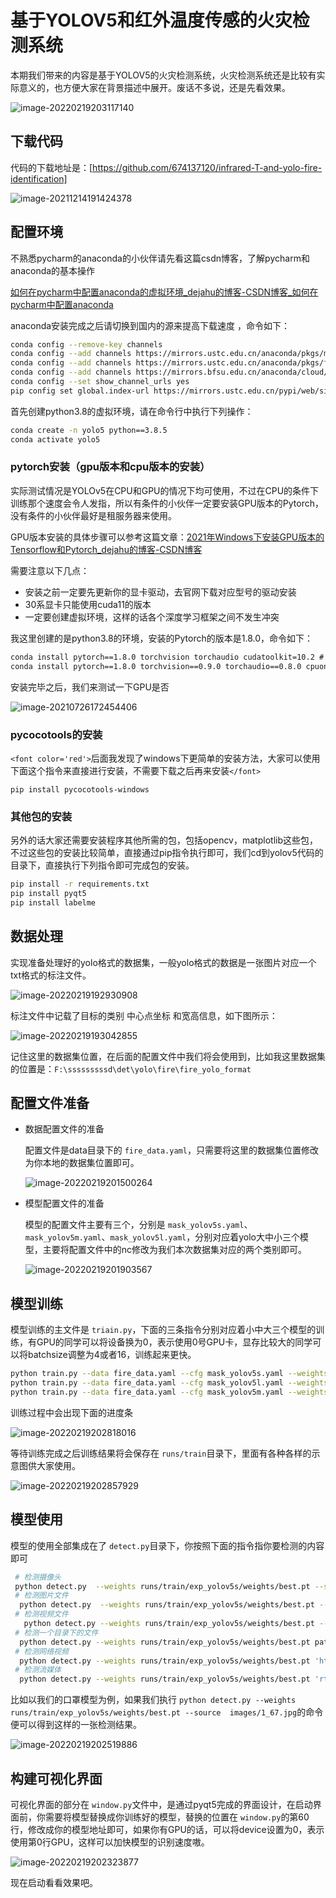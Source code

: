 # 基于YOLOV5和红外温度传感的火灾检测系统

本期我们带来的内容是基于YOLOV5的火灾检测系统，火灾检测系统还是比较有实际意义的，也方便大家在背景描述中展开。废话不多说，还是先看效果。

![image-20220219203117140](https://vehicle4cm.oss-cn-beijing.aliyuncs.com/typoraimgs/image-20220219203117140.png)

## 下载代码

代码的下载地址是：[https://github.com/674137120/infrared-T-and-yolo-fire-identification]

![image-20211214191424378](https://vehicle4cm.oss-cn-beijing.aliyuncs.com/typoraimgs/image-20211214191424378.png)

## 配置环境

不熟悉pycharm的anaconda的小伙伴请先看这篇csdn博客，了解pycharm和anaconda的基本操作

[如何在pycharm中配置anaconda的虚拟环境_dejahu的博客-CSDN博客_如何在pycharm中配置anaconda](https://blog.csdn.net/ECHOSON/article/details/117220445)

anaconda安装完成之后请切换到国内的源来提高下载速度 ，命令如下：

```bash
conda config --remove-key channels
conda config --add channels https://mirrors.ustc.edu.cn/anaconda/pkgs/main/
conda config --add channels https://mirrors.ustc.edu.cn/anaconda/pkgs/free/
conda config --add channels https://mirrors.bfsu.edu.cn/anaconda/cloud/pytorch/
conda config --set show_channel_urls yes
pip config set global.index-url https://mirrors.ustc.edu.cn/pypi/web/simple
```

首先创建python3.8的虚拟环境，请在命令行中执行下列操作：

```bash
conda create -n yolo5 python==3.8.5
conda activate yolo5
```

### pytorch安装（gpu版本和cpu版本的安装）

实际测试情况是YOLOv5在CPU和GPU的情况下均可使用，不过在CPU的条件下训练那个速度会令人发指，所以有条件的小伙伴一定要安装GPU版本的Pytorch，没有条件的小伙伴最好是租服务器来使用。

GPU版本安装的具体步骤可以参考这篇文章：[2021年Windows下安装GPU版本的Tensorflow和Pytorch_dejahu的博客-CSDN博客](https://blog.csdn.net/ECHOSON/article/details/118420968)

需要注意以下几点：

* 安装之前一定要先更新你的显卡驱动，去官网下载对应型号的驱动安装
* 30系显卡只能使用cuda11的版本
* 一定要创建虚拟环境，这样的话各个深度学习框架之间不发生冲突

我这里创建的是python3.8的环境，安装的Pytorch的版本是1.8.0，命令如下：

```cmd
conda install pytorch==1.8.0 torchvision torchaudio cudatoolkit=10.2 # 注意这条命令指定Pytorch的版本和cuda的版本
conda install pytorch==1.8.0 torchvision==0.9.0 torchaudio==0.8.0 cpuonly # CPU的小伙伴直接执行这条命令即可
```

安装完毕之后，我们来测试一下GPU是否

![image-20210726172454406](https://vehicle4cm.oss-cn-beijing.aliyuncs.com/typoraimgs/image-20210726172454406.png)

### pycocotools的安装

`<font color='red'>`后面我发现了windows下更简单的安装方法，大家可以使用下面这个指令来直接进行安装，不需要下载之后再来安装`</font>`

```
pip install pycocotools-windows
```

### 其他包的安装

另外的话大家还需要安装程序其他所需的包，包括opencv，matplotlib这些包，不过这些包的安装比较简单，直接通过pip指令执行即可，我们cd到yolov5代码的目录下，直接执行下列指令即可完成包的安装。

```bash
pip install -r requirements.txt
pip install pyqt5
pip install labelme
```

## 数据处理

实现准备处理好的yolo格式的数据集，一般yolo格式的数据是一张图片对应一个txt格式的标注文件。

![image-20220219192930908](https://vehicle4cm.oss-cn-beijing.aliyuncs.com/typoraimgs/image-20220219192930908.png)

标注文件中记载了目标的类别 中心点坐标 和宽高信息，如下图所示：

![image-20220219193042855](https://vehicle4cm.oss-cn-beijing.aliyuncs.com/typoraimgs/image-20220219193042855.png)

记住这里的数据集位置，在后面的配置文件中我们将会使用到，比如我这里数据集的位置是：`F:\sssssssssd\det\yolo\fire\fire_yolo_format`

## 配置文件准备

* 数据配置文件的准备

  配置文件是data目录下的 `fire_data.yaml`，只需要将这里的数据集位置修改为你本地的数据集位置即可。

  ![image-20220219201500264](https://vehicle4cm.oss-cn-beijing.aliyuncs.com/typoraimgs/image-20220219201500264.png)
* 模型配置文件的准备

  模型的配置文件主要有三个，分别是 `mask_yolov5s.yaml`、`mask_yolov5m.yaml`、`mask_yolov5l.yaml`，分别对应着yolo大中小三个模型，主要将配置文件中的nc修改为我们本次数据集对应的两个类别即可。

  ![image-20220219201903567](https://vehicle4cm.oss-cn-beijing.aliyuncs.com/typoraimgs/image-20220219201903567.png)

## 模型训练

模型训练的主文件是 `triain.py`，下面的三条指令分别对应着小中大三个模型的训练，有GPU的同学可以将设备换为0，表示使用0号GPU卡，显存比较大的同学可以将batchsize调整为4或者16，训练起来更快。

```bash
python train.py --data fire_data.yaml --cfg mask_yolov5s.yaml --weights pretrained/yolov5s.pt --epoch 100 --batch-size 2 --device cpu
python train.py --data fire_data.yaml --cfg mask_yolov5l.yaml --weights pretrained/yolov5l.pt --epoch 100 --batch-size 2
python train.py --data fire_data.yaml --cfg mask_yolov5m.yaml --weights pretrained/yolov5m.pt --epoch 100 --batch-size 2
```

训练过程中会出现下面的进度条

![image-20220219202818016](https://vehicle4cm.oss-cn-beijing.aliyuncs.com/typoraimgs/image-20220219202818016.png)

等待训练完成之后训练结果将会保存在 `runs/train`目录下，里面有各种各样的示意图供大家使用。

![image-20220219202857929](https://vehicle4cm.oss-cn-beijing.aliyuncs.com/typoraimgs/image-20220219202857929.png)

## 模型使用

模型的使用全部集成在了 `detect.py`目录下，你按照下面的指令指你要检测的内容即可

```bash
 # 检测摄像头
 python detect.py  --weights runs/train/exp_yolov5s/weights/best.pt --source 0  # webcam
 # 检测图片文件
  python detect.py  --weights runs/train/exp_yolov5s/weights/best.pt --source file.jpg  # image 
 # 检测视频文件
   python detect.py --weights runs/train/exp_yolov5s/weights/best.pt --source file.mp4  # video
 # 检测一个目录下的文件
  python detect.py --weights runs/train/exp_yolov5s/weights/best.pt path/  # directory
 # 检测网络视频
  python detect.py --weights runs/train/exp_yolov5s/weights/best.pt 'https://youtu.be/NUsoVlDFqZg'  # YouTube video
 # 检测流媒体
  python detect.py --weights runs/train/exp_yolov5s/weights/best.pt 'rtsp://example.com/media.mp4'  # RTSP, RTMP, HTTP stream                          
```

比如以我们的口罩模型为例，如果我们执行 `python detect.py --weights runs/train/exp_yolov5s/weights/best.pt --source  images/1_67.jpg`的命令便可以得到这样的一张检测结果。

![image-20220219202519886](https://vehicle4cm.oss-cn-beijing.aliyuncs.com/typoraimgs/image-20220219202519886.png)

## 构建可视化界面

可视化界面的部分在 `window.py`文件中，是通过pyqt5完成的界面设计，在启动界面前，你需要将模型替换成你训练好的模型，替换的位置在 `window.py`的第60行，修改成你的模型地址即可，如果你有GPU的话，可以将device设置为0，表示使用第0行GPU，这样可以加快模型的识别速度嗷。

![image-20220219202323877](https://vehicle4cm.oss-cn-beijing.aliyuncs.com/typoraimgs/image-20220219202323877.png)

现在启动看看效果吧。
